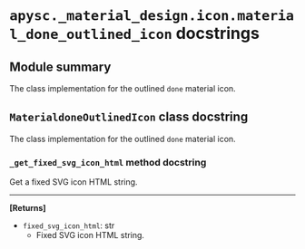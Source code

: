 # `apysc._material_design.icon.material_done_outlined_icon` docstrings

## Module summary

The class implementation for the outlined `done` material icon.

## `MaterialdoneOutlinedIcon` class docstring

The class implementation for the outlined `done` material icon.

### `_get_fixed_svg_icon_html` method docstring

Get a fixed SVG icon HTML string.<hr>

**[Returns]**

- `fixed_svg_icon_html`: str
  - Fixed SVG icon HTML string.